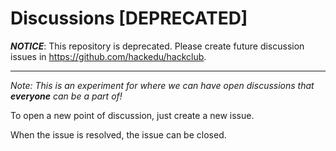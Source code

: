 # Discussions [DEPRECATED]

__*NOTICE*__: This repository is deprecated. Please create future discussion
issues in https://github.com/hackedu/hackclub.

-------------------------------------------------------------------------------

*Note: This is an experiment for where we can have open discussions that
 __everyone__ can be a part of!*

To open a new point of discussion, just create a new issue.

When the issue is resolved, the issue can be closed.
